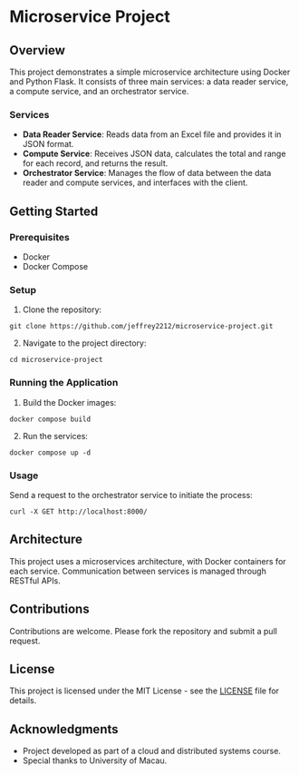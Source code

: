 # Microservice Project

## Overview
This project demonstrates a simple microservice architecture using Docker and Python Flask. It consists of three main services: a data reader service, a compute service, and an orchestrator service.

### Services
- **Data Reader Service**: Reads data from an Excel file and provides it in JSON format.
- **Compute Service**: Receives JSON data, calculates the total and range for each record, and returns the result.
- **Orchestrator Service**: Manages the flow of data between the data reader and compute services, and interfaces with the client.

## Getting Started

### Prerequisites
- Docker
- Docker Compose

### Setup
1. Clone the repository:
```
git clone https://github.com/jeffrey2212/microservice-project.git
```
2. Navigate to the project directory:
```
cd microservice-project
```

### Running the Application
1. Build the Docker images:
```
docker compose build
``` 
2. Run the services:
```
docker compose up -d
```


### Usage
Send a request to the orchestrator service to initiate the process:
```
curl -X GET http://localhost:8000/
```

## Architecture
This project uses a microservices architecture, with Docker containers for each service. Communication between services is managed through RESTful APIs.

## Contributions
Contributions are welcome. Please fork the repository and submit a pull request.

## License
This project is licensed under the MIT License - see the [LICENSE](LICENSE) file for details.

## Acknowledgments
- Project developed as part of a cloud and distributed systems course.
- Special thanks to University of Macau.





